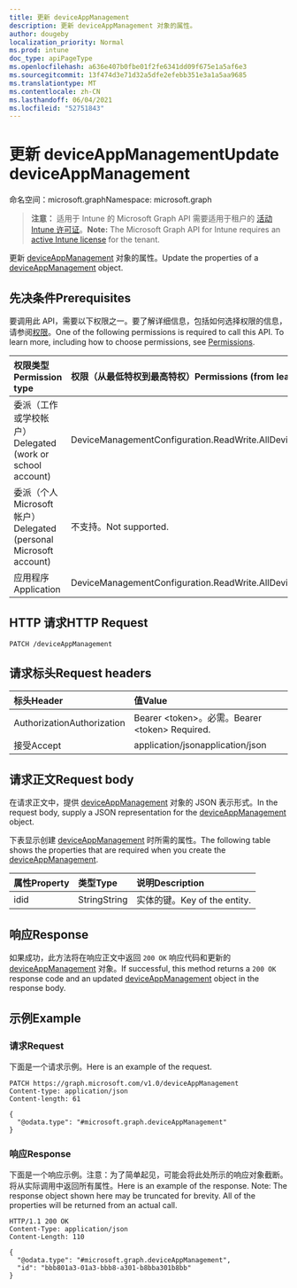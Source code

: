 ```yaml
---
title: 更新 deviceAppManagement
description: 更新 deviceAppManagement 对象的属性。
author: dougeby
localization_priority: Normal
ms.prod: intune
doc_type: apiPageType
ms.openlocfilehash: a636e407b0fbe01f2fe6341dd09f675e1a5af6e3
ms.sourcegitcommit: 13f474d3e71d32a5dfe2efebb351e3a1a5aa9685
ms.translationtype: MT
ms.contentlocale: zh-CN
ms.lasthandoff: 06/04/2021
ms.locfileid: "52751843"
---
```

# <a name="update-deviceappmanagement"></a><span data-ttu-id="be91d-103">更新 deviceAppManagement</span><span class="sxs-lookup"><span data-stu-id="be91d-103">Update deviceAppManagement</span></span>

<span data-ttu-id="be91d-104">命名空间：microsoft.graph</span><span class="sxs-lookup"><span data-stu-id="be91d-104">Namespace: microsoft.graph</span></span>

> <span data-ttu-id="be91d-105">**注意：** 适用于 Intune 的 Microsoft Graph API 需要适用于租户的 [活动 Intune 许可证](https://go.microsoft.com/fwlink/?linkid=839381)。</span><span class="sxs-lookup"><span data-stu-id="be91d-105">**Note:** The Microsoft Graph API for Intune requires an [active Intune license](https://go.microsoft.com/fwlink/?linkid=839381) for the tenant.</span></span>

<span data-ttu-id="be91d-106">更新 [deviceAppManagement](../resources/intune-policyset-deviceappmanagement.md) 对象的属性。</span><span class="sxs-lookup"><span data-stu-id="be91d-106">Update the properties of a [deviceAppManagement](../resources/intune-policyset-deviceappmanagement.md) object.</span></span>

## <a name="prerequisites"></a><span data-ttu-id="be91d-107">先决条件</span><span class="sxs-lookup"><span data-stu-id="be91d-107">Prerequisites</span></span>
<span data-ttu-id="be91d-p101">要调用此 API，需要以下权限之一。要了解详细信息，包括如何选择权限的信息，请参阅[权限](/graph/permissions-reference)。</span><span class="sxs-lookup"><span data-stu-id="be91d-p101">One of the following permissions is required to call this API. To learn more, including how to choose permissions, see [Permissions](/graph/permissions-reference).</span></span>

|<span data-ttu-id="be91d-110">权限类型</span><span class="sxs-lookup"><span data-stu-id="be91d-110">Permission type</span></span>|<span data-ttu-id="be91d-111">权限（从最低特权到最高特权）</span><span class="sxs-lookup"><span data-stu-id="be91d-111">Permissions (from least to most privileged)</span></span>|
|:---|:---|
|<span data-ttu-id="be91d-112">委派（工作或学校帐户）</span><span class="sxs-lookup"><span data-stu-id="be91d-112">Delegated (work or school account)</span></span>|<span data-ttu-id="be91d-113">DeviceManagementConfiguration.ReadWrite.All</span><span class="sxs-lookup"><span data-stu-id="be91d-113">DeviceManagementConfiguration.ReadWrite.All</span></span>|
|<span data-ttu-id="be91d-114">委派（个人 Microsoft 帐户）</span><span class="sxs-lookup"><span data-stu-id="be91d-114">Delegated (personal Microsoft account)</span></span>|<span data-ttu-id="be91d-115">不支持。</span><span class="sxs-lookup"><span data-stu-id="be91d-115">Not supported.</span></span>|
|<span data-ttu-id="be91d-116">应用程序</span><span class="sxs-lookup"><span data-stu-id="be91d-116">Application</span></span>|<span data-ttu-id="be91d-117">DeviceManagementConfiguration.ReadWrite.All</span><span class="sxs-lookup"><span data-stu-id="be91d-117">DeviceManagementConfiguration.ReadWrite.All</span></span>|

## <a name="http-request"></a><span data-ttu-id="be91d-118">HTTP 请求</span><span class="sxs-lookup"><span data-stu-id="be91d-118">HTTP Request</span></span>
<!-- {
  "blockType": "ignored"
}
-->
``` http
PATCH /deviceAppManagement
```

## <a name="request-headers"></a><span data-ttu-id="be91d-119">请求标头</span><span class="sxs-lookup"><span data-stu-id="be91d-119">Request headers</span></span>
|<span data-ttu-id="be91d-120">标头</span><span class="sxs-lookup"><span data-stu-id="be91d-120">Header</span></span>|<span data-ttu-id="be91d-121">值</span><span class="sxs-lookup"><span data-stu-id="be91d-121">Value</span></span>|
|:---|:---|
|<span data-ttu-id="be91d-122">Authorization</span><span class="sxs-lookup"><span data-stu-id="be91d-122">Authorization</span></span>|<span data-ttu-id="be91d-123">Bearer &lt;token&gt;。必需。</span><span class="sxs-lookup"><span data-stu-id="be91d-123">Bearer &lt;token&gt; Required.</span></span>|
|<span data-ttu-id="be91d-124">接受</span><span class="sxs-lookup"><span data-stu-id="be91d-124">Accept</span></span>|<span data-ttu-id="be91d-125">application/json</span><span class="sxs-lookup"><span data-stu-id="be91d-125">application/json</span></span>|

## <a name="request-body"></a><span data-ttu-id="be91d-126">请求正文</span><span class="sxs-lookup"><span data-stu-id="be91d-126">Request body</span></span>
<span data-ttu-id="be91d-127">在请求正文中，提供 [deviceAppManagement](../resources/intune-policyset-deviceappmanagement.md) 对象的 JSON 表示形式。</span><span class="sxs-lookup"><span data-stu-id="be91d-127">In the request body, supply a JSON representation for the [deviceAppManagement](../resources/intune-policyset-deviceappmanagement.md) object.</span></span>

<span data-ttu-id="be91d-128">下表显示创建 [deviceAppManagement](../resources/intune-policyset-deviceappmanagement.md) 时所需的属性。</span><span class="sxs-lookup"><span data-stu-id="be91d-128">The following table shows the properties that are required when you create the [deviceAppManagement](../resources/intune-policyset-deviceappmanagement.md).</span></span>

|<span data-ttu-id="be91d-129">属性</span><span class="sxs-lookup"><span data-stu-id="be91d-129">Property</span></span>|<span data-ttu-id="be91d-130">类型</span><span class="sxs-lookup"><span data-stu-id="be91d-130">Type</span></span>|<span data-ttu-id="be91d-131">说明</span><span class="sxs-lookup"><span data-stu-id="be91d-131">Description</span></span>|
|:---|:---|:---|
|<span data-ttu-id="be91d-132">id</span><span class="sxs-lookup"><span data-stu-id="be91d-132">id</span></span>|<span data-ttu-id="be91d-133">String</span><span class="sxs-lookup"><span data-stu-id="be91d-133">String</span></span>|<span data-ttu-id="be91d-134">实体的键。</span><span class="sxs-lookup"><span data-stu-id="be91d-134">Key of the entity.</span></span>|



## <a name="response"></a><span data-ttu-id="be91d-135">响应</span><span class="sxs-lookup"><span data-stu-id="be91d-135">Response</span></span>
<span data-ttu-id="be91d-136">如果成功，此方法将在响应正文中返回 `200 OK` 响应代码和更新的 [deviceAppManagement](../resources/intune-policyset-deviceappmanagement.md) 对象。</span><span class="sxs-lookup"><span data-stu-id="be91d-136">If successful, this method returns a `200 OK` response code and an updated [deviceAppManagement](../resources/intune-policyset-deviceappmanagement.md) object in the response body.</span></span>

## <a name="example"></a><span data-ttu-id="be91d-137">示例</span><span class="sxs-lookup"><span data-stu-id="be91d-137">Example</span></span>

### <a name="request"></a><span data-ttu-id="be91d-138">请求</span><span class="sxs-lookup"><span data-stu-id="be91d-138">Request</span></span>
<span data-ttu-id="be91d-139">下面是一个请求示例。</span><span class="sxs-lookup"><span data-stu-id="be91d-139">Here is an example of the request.</span></span>
``` http
PATCH https://graph.microsoft.com/v1.0/deviceAppManagement
Content-type: application/json
Content-length: 61

{
  "@odata.type": "#microsoft.graph.deviceAppManagement"
}
```

### <a name="response"></a><span data-ttu-id="be91d-140">响应</span><span class="sxs-lookup"><span data-stu-id="be91d-140">Response</span></span>
<span data-ttu-id="be91d-p102">下面是一个响应示例。注意：为了简单起见，可能会将此处所示的响应对象截断。将从实际调用中返回所有属性。</span><span class="sxs-lookup"><span data-stu-id="be91d-p102">Here is an example of the response. Note: The response object shown here may be truncated for brevity. All of the properties will be returned from an actual call.</span></span>
``` http
HTTP/1.1 200 OK
Content-Type: application/json
Content-Length: 110

{
  "@odata.type": "#microsoft.graph.deviceAppManagement",
  "id": "bbb801a3-01a3-bbb8-a301-b8bba301b8bb"
}
```




